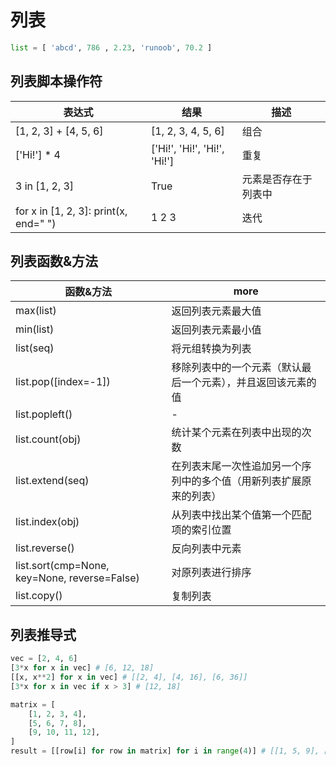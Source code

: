 # 列表

```python
list = [ 'abcd', 786 , 2.23, 'runoob', 70.2 ]
```

## 列表脚本操作符

| 表达式                                | 结果                         | 描述                 |
| ------------------------------------- | ---------------------------- | -------------------- |
| [1, 2, 3] + [4, 5, 6]                 | [1, 2, 3, 4, 5, 6]           | 组合                 |
| ['Hi!'] \* 4                          | ['Hi!', 'Hi!', 'Hi!', 'Hi!'] | 重复                 |
| 3 in [1, 2, 3]                        | True                         | 元素是否存在于列表中 |
| for x in [1, 2, 3]: print(x, end=" ") | 1 2 3                        | 迭代                 |

## 列表函数&方法

| 函数&方法                                    | more                                                               |
| -------------------------------------------- | ------------------------------------------------------------------ |
| max(list)                                    | 返回列表元素最大值                                                 |
| min(list)                                    | 返回列表元素最小值                                                 |
| list(seq)                                    | 将元组转换为列表                                                   |
| list.pop([index=-1])                         | 移除列表中的一个元素（默认最后一个元素），并且返回该元素的值       |
| list.popleft()                               | -                                                                  |
| list.count(obj)                              | 统计某个元素在列表中出现的次数                                     |
| list.extend(seq)                             | 在列表末尾一次性追加另一个序列中的多个值（用新列表扩展原来的列表） |
| list.index(obj)                              | 从列表中找出某个值第一个匹配项的索引位置                           |
| list.reverse()                               | 反向列表中元素                                                     |
| list.sort(cmp=None, key=None, reverse=False) | 对原列表进行排序                                                   |
| list.copy()                                  | 复制列表                                                           |

## 列表推导式

```python
vec = [2, 4, 6]
[3*x for x in vec] # [6, 12, 18]
[[x, x**2] for x in vec] # [[2, 4], [4, 16], [6, 36]]
[3*x for x in vec if x > 3] # [12, 18]

matrix = [
    [1, 2, 3, 4],
    [5, 6, 7, 8],
    [9, 10, 11, 12],
]
result = [[row[i] for row in matrix] for i in range(4)] # [[1, 5, 9], [2, 6, 10], [3, 7, 11], [4, 8, 12]]
```
